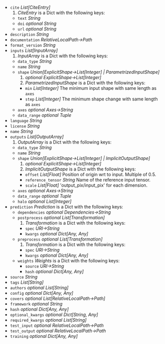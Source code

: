 
* <a id="cite"></a>`cite` _List\[CiteEntry\]_ 
  1. _CiteEntry_   is a Dict with the following keys:
  * <a id="cite:text"></a>`text` _String_ 
  * <a id="cite:doi"></a>`doi` _optional String_ 
  * <a id="cite:url"></a>`url` _optional String_ 
* <a id="description"></a>`description` _String_ 
* <a id="documentation"></a>`documentation` _RelativeLocalPath→Path_ 
* <a id="format_version"></a>`format_version` _String_ 
* <a id="inputs"></a>`inputs` _List\[InputArray\]_ 
  1. _InputArray_   is a Dict with the following keys:
  * <a id="inputs:data_type"></a>`data_type` _String_ 
  * <a id="inputs:name"></a>`name` _String_ 
  * <a id="inputs:shape"></a>`shape` _Union\[ExplicitShape→List\[Integer\] | ParametrizedInputShape\]_ 
    1. _optional ExplicitShape→List\[Integer\]_ 
    1. _ParametrizedInputShape_   is a Dict with the following keys:
    * <a id="inputs:shape:min"></a>`min` _List\[Integer\]_ The minimum input shape with same length as `axes`
    * <a id="inputs:shape:step"></a>`step` _List\[Integer\]_ The minimum shape change with same length as `axes`
  * <a id="inputs:axes"></a>`axes` _optional Axes→String_ 
  * <a id="inputs:data_range"></a>`data_range` _optional Tuple_ 
* <a id="language"></a>`language` _String_ 
* <a id="license"></a>`license` _String_ 
* <a id="name"></a>`name` _String_ 
* <a id="outputs"></a>`outputs` _List\[OutputArray\]_ 
  1. _OutputArray_   is a Dict with the following keys:
  * <a id="outputs:data_type"></a>`data_type` _String_ 
  * <a id="outputs:name"></a>`name` _String_ 
  * <a id="outputs:shape"></a>`shape` _Union\[ExplicitShape→List\[Integer\] | ImplicitOutputShape\]_ 
    1. _optional ExplicitShape→List\[Integer\]_ 
    1. _ImplicitOutputShape_   is a Dict with the following keys:
    * <a id="outputs:shape:offset"></a>`offset` _List\[Float\]_ Position of origin wrt to input. Multiple of 0.5.
    * <a id="outputs:shape:reference_tensor"></a>`reference_tensor` _String_ Name of the reference input tensor.
    * <a id="outputs:shape:scale"></a>`scale` _List\[Float\]_ 'output_pix/input_pix' for each dimension.
  * <a id="outputs:axes"></a>`axes` _optional Axes→String_ 
  * <a id="outputs:data_range"></a>`data_range` _optional Tuple_ 
  * <a id="outputs:halo"></a>`halo` _optional List\[Integer\]_ 
* <a id="prediction"></a>`prediction` _Prediction_   is a Dict with the following keys:
  * <a id="prediction:dependencies"></a>`dependencies` _optional Dependencies→String_ 
  * <a id="prediction:postprocess"></a>`postprocess` _optional List\[Transformation\]_ 
    1. _Transformation_   is a Dict with the following keys:
    * <a id="prediction:postprocess:spec"></a>`spec` _URI→String_ 
    * <a id="prediction:postprocess:kwargs"></a>`kwargs` _optional Dict\[Any, Any\]_ 
  * <a id="prediction:preprocess"></a>`preprocess` _optional List\[Transformation\]_ 
    1. _Transformation_   is a Dict with the following keys:
    * <a id="prediction:preprocess:spec"></a>`spec` _URI→String_ 
    * <a id="prediction:preprocess:kwargs"></a>`kwargs` _optional Dict\[Any, Any\]_ 
  * <a id="prediction:weights"></a>`weights` _Weights_   is a Dict with the following keys:
    * <a id="prediction:weights:source"></a>`source` _URI→String_ 
    * <a id="prediction:weights:hash"></a>`hash` _optional Dict\[Any, Any\]_ 
* <a id="source"></a>`source` _String_ 
* <a id="tags"></a>`tags` _List\[String\]_ 
* <a id="authors"></a>`authors` _optional List\[String\]_ 
* <a id="config"></a>`config` _optional Dict\[Any, Any\]_ 
* <a id="covers"></a>`covers` _optional List\[RelativeLocalPath→Path\]_ 
* <a id="framework"></a>`framework` _optional String_ 
* <a id="hash"></a>`hash` _optional Dict\[Any, Any\]_ 
* <a id="optional_kwargs"></a>`optional_kwargs` _optional Dict\[String, Any\]_ 
* <a id="required_kwargs"></a>`required_kwargs` _optional List\[String\]_ 
* <a id="test_input"></a>`test_input` _optional RelativeLocalPath→Path_ 
* <a id="test_output"></a>`test_output` _optional RelativeLocalPath→Path_ 
* <a id="training"></a>`training` _optional Dict\[Any, Any\]_ 
